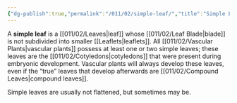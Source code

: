 ```yaml
---
{"dg-publish":true,"permalink":"/011/02/simple-leaf/","title":"Simple Leaf","tags":["BIOL412"],"noteIcon":"fallback","created":"2024-09-26T13:45:04.129-07:00","updated":"2024-09-26T15:25:30.741-07:00"}
---
```


A **simple leaf** is a [[011/02/Leaves\|leaf]] whose [[011/02/Leaf Blade\|blade]] is not subdivided into smaller [[Leaflets\|leaflets]]. All [[011/02/Vascular Plants\|vascular plants]] possess at least one or two simple leaves; these leaves are the [[011/02/Cotyledons\|cotyledons]] that were present during embryonic development. Vascular plants will always develop these leaves, even if the “true” leaves that develop afterwards are [[011/02/Compound Leaves\|compound leaves]].

Simple leaves are usually not flattened, but sometimes may be.